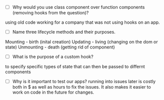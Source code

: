 - [ ] Why would you use class component over function components (removing hooks from the question)?

using old code working for a company that was not using hooks on an app.

- [ ] Name three lifecycle methods and their purposes.

Mounting - birth (inital creation)
Updating - living (changing on the dom or state)
Unmounting - death (getting rid of component)

- [ ] What is the purpose of a custom hook?

to specify specific types of state that can then be passed to differnt components

- [ ] Why is it important to test our apps?
running into issues later is costly both in $ as well as hours to fix the issues. It also makes it easier to work on code in the future for changes.